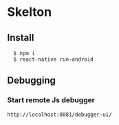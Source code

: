 # Skelton

## Install

```
  $ npm i
  $ react-native run-android
```

## Debugging

### Start remote Js debugger

`http://localhost:8081/debugger-ui/`

